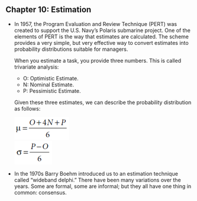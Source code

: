 ## Chapter 10: Estimation

- In 1957, the Program Evaluation and Review Technique (PERT) was created to support the U.S. Navy’s Polaris submarine project. One of the elements of PERT is the way that estimates are calculated. The scheme provides a very simple, but very effective way to convert estimates into probability distributions suitable for managers.

	When you estimate a task, you provide three numbers. This is called trivariate analysis:

	- O: Optimistic Estimate.
	- N: Nominal Estimate.
	- P: Pessimistic Estimate.

	Given these three estimates, we can describe the probability distribution as follows:

	![alt text](img/fig_10_1_PERT_1.PNG)  
	![alt text](img/fig_10_2_PERT_2.PNG)  

- In the 1970s Barry Boehm introduced us to an estimation technique called “wideband delphi.” There have been many variations over the years. Some are formal, some are informal; but they all have one thing in common: consensus.